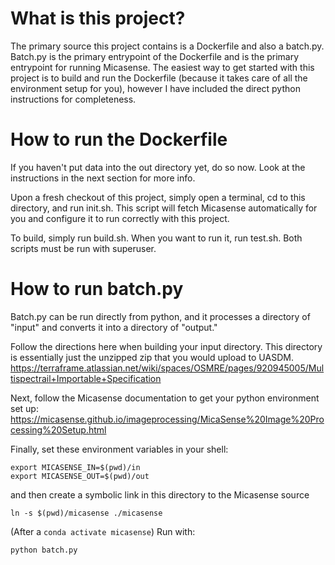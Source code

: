 # What is this project?

The primary source this project contains is a Dockerfile and also a batch.py. Batch.py is the primary entrypoint of the Dockerfile and is the primary entrypoint for running Micasense. The easiest way to get started with this project is to build and run the Dockerfile (because it takes care of all the environment setup for you), however I have included the direct python instructions for completeness.


# How to run the Dockerfile

If you haven't put data into the out directory yet, do so now. Look at the instructions in the next section for more info.

Upon a fresh checkout of this project, simply open a terminal, cd to this directory, and run init.sh. This script will fetch Micasense automatically for you and configure it to run correctly with this project.

To build, simply run build.sh. When you want to run it, run test.sh. Both scripts must be run with superuser.


# How to run batch.py

Batch.py can be run directly from python, and it processes a directory of "input" and converts it into a directory of "output."

Follow the directions here when building your input directory. This directory is essentially just the unzipped zip that you would upload to UASDM.
https://terraframe.atlassian.net/wiki/spaces/OSMRE/pages/920945005/Multispectrail+Importable+Specification

Next, follow the Micasense documentation to get your python environment set up:
https://micasense.github.io/imageprocessing/MicaSense%20Image%20Processing%20Setup.html

Finally, set these environment variables in your shell:

```
export MICASENSE_IN=$(pwd)/in
export MICASENSE_OUT=$(pwd)/out
```

and then create a symbolic link in this directory to the Micasense source

```
ln -s $(pwd)/micasense ./micasense
```

(After a `conda activate micasense`) Run with:
```
python batch.py
```
